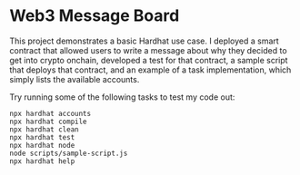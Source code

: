 # Web3 Message Board

This project demonstrates a basic Hardhat use case. I deployed a smart contract that allowed users to write a message about why they decided to get into crypto onchain, developed a test for that contract, a sample script that deploys that contract, and an example of a task implementation, which simply lists the available accounts.

Try running some of the following tasks to test my code out:

```shell
npx hardhat accounts
npx hardhat compile
npx hardhat clean
npx hardhat test
npx hardhat node
node scripts/sample-script.js
npx hardhat help
```
